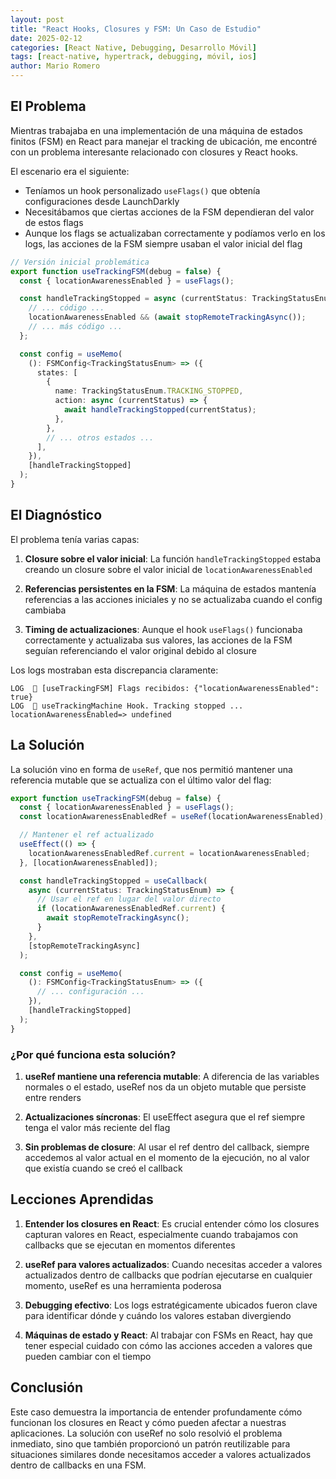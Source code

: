 ```yaml
---
layout: post
title: "React Hooks, Closures y FSM: Un Caso de Estudio"
date: 2025-02-12
categories: [React Native, Debugging, Desarrollo Móvil]
tags: [react-native, hypertrack, debugging, móvil, ios]
author: Mario Romero
---
```


## El Problema

Mientras trabajaba en una implementación de una máquina de estados finitos (FSM) en React para manejar el tracking de ubicación, me encontré con un problema interesante relacionado con closures y React hooks.

El escenario era el siguiente:

- Teníamos un hook personalizado `useFlags()` que obtenía configuraciones desde LaunchDarkly
- Necesitábamos que ciertas acciones de la FSM dependieran del valor de estos flags
- Aunque los flags se actualizaban correctamente y podíamos verlo en los logs, las acciones de la FSM siempre usaban el valor inicial del flag

```typescript
// Versión inicial problemática
export function useTrackingFSM(debug = false) {
  const { locationAwarenessEnabled } = useFlags();

  const handleTrackingStopped = async (currentStatus: TrackingStatusEnum) => {
    // ... código ...
    locationAwarenessEnabled && (await stopRemoteTrackingAsync());
    // ... más código ...
  };

  const config = useMemo(
    (): FSMConfig<TrackingStatusEnum> => ({
      states: [
        {
          name: TrackingStatusEnum.TRACKING_STOPPED,
          action: async (currentStatus) => {
            await handleTrackingStopped(currentStatus);
          },
        },
        // ... otros estados ...
      ],
    }),
    [handleTrackingStopped]
  );
}
```

## El Diagnóstico

El problema tenía varias capas:

1. **Closure sobre el valor inicial**: La función `handleTrackingStopped` estaba creando un closure sobre el valor inicial de `locationAwarenessEnabled`

2. **Referencias persistentes en la FSM**: La máquina de estados mantenía referencias a las acciones iniciales y no se actualizaba cuando el config cambiaba

3. **Timing de actualizaciones**: Aunque el hook `useFlags()` funcionaba correctamente y actualizaba sus valores, las acciones de la FSM seguían referenciando el valor original debido al closure

Los logs mostraban esta discrepancia claramente:

```
LOG  🎯 [useTrackingFSM] Flags recibidos: {"locationAwarenessEnabled": true}
LOG  🛑 useTrackingMachine Hook. Tracking stopped ... locationAwarenessEnabled=> undefined
```

## La Solución

La solución vino en forma de `useRef`, que nos permitió mantener una referencia mutable que se actualiza con el último valor del flag:

```typescript
export function useTrackingFSM(debug = false) {
  const { locationAwarenessEnabled } = useFlags();
  const locationAwarenessEnabledRef = useRef(locationAwarenessEnabled);

  // Mantener el ref actualizado
  useEffect(() => {
    locationAwarenessEnabledRef.current = locationAwarenessEnabled;
  }, [locationAwarenessEnabled]);

  const handleTrackingStopped = useCallback(
    async (currentStatus: TrackingStatusEnum) => {
      // Usar el ref en lugar del valor directo
      if (locationAwarenessEnabledRef.current) {
        await stopRemoteTrackingAsync();
      }
    },
    [stopRemoteTrackingAsync]
  );

  const config = useMemo(
    (): FSMConfig<TrackingStatusEnum> => ({
      // ... configuración ...
    }),
    [handleTrackingStopped]
  );
}
```

### ¿Por qué funciona esta solución?

1. **useRef mantiene una referencia mutable**: A diferencia de las variables normales o el estado, useRef nos da un objeto mutable que persiste entre renders

2. **Actualizaciones síncronas**: El useEffect asegura que el ref siempre tenga el valor más reciente del flag

3. **Sin problemas de closure**: Al usar el ref dentro del callback, siempre accedemos al valor actual en el momento de la ejecución, no al valor que existía cuando se creó el callback

## Lecciones Aprendidas

1. **Entender los closures en React**: Es crucial entender cómo los closures capturan valores en React, especialmente cuando trabajamos con callbacks que se ejecutan en momentos diferentes

2. **useRef para valores actualizados**: Cuando necesitas acceder a valores actualizados dentro de callbacks que podrían ejecutarse en cualquier momento, useRef es una herramienta poderosa

3. **Debugging efectivo**: Los logs estratégicamente ubicados fueron clave para identificar dónde y cuándo los valores estaban divergiendo

4. **Máquinas de estado y React**: Al trabajar con FSMs en React, hay que tener especial cuidado con cómo las acciones acceden a valores que pueden cambiar con el tiempo

## Conclusión

Este caso demuestra la importancia de entender profundamente cómo funcionan los closures en React y cómo pueden afectar a nuestras aplicaciones. La solución con useRef no solo resolvió el problema inmediato, sino que también proporcionó un patrón reutilizable para situaciones similares donde necesitamos acceder a valores actualizados dentro de callbacks en una FSM.

